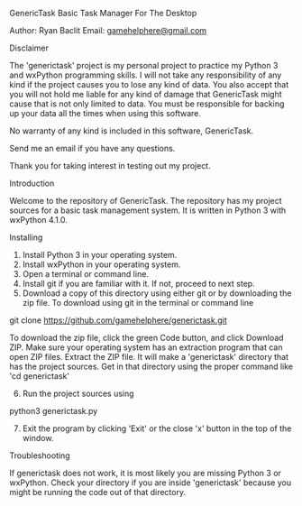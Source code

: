 GenericTask Basic Task Manager For The Desktop

Author: Ryan Baclit
Email: gamehelphere@gmail.com

Disclaimer

The 'generictask' project is my personal project to practice my Python 3 and wxPython programming
skills. I will not take any responsibility of any kind if the project causes you to lose any kind of
data. You also accept that you will not hold me liable for any kind of damage that GenericTask might
cause that is not only limited to data. You must be responsible for backing up your data all the 
times when using this software.

No warranty of any kind is included in this software, GenericTask.

Send me an email if you have any questions.

Thank you for taking interest in testing out my project.

Introduction

Welcome to the repository of GenericTask. The repository has my project sources for a basic task
management system. It is written in Python 3 with wxPython 4.1.0.

Installing

1. Install Python 3 in your operating system.
2. Install wxPython in your operating system.
3. Open a terminal or command line.
4. Install git if you are familiar with it. If not, proceed to next step.
5. Download a copy of this directory using either git or by downloading the zip file. To download
using git in the terminal or command line

git clone https://github.com/gamehelphere/generictask.git

To download the zip file, click the green Code button, and click Download ZIP. Make sure your 
operating system has an extraction program that can open ZIP files. Extract the ZIP file. It will
make a 'generictask' directory that has the project sources. Get in that directory using the proper
command like 'cd generictask'

6. Run the project sources using

python3 generictask.py

7. Exit the program by clicking 'Exit' or the close 'x' button in the top of the window.


Troubleshooting

If generictask does not work, it is most likely you are missing Python 3 or wxPython. Check your
directory if you are inside 'generictask' because you might be running the code out of that directory.
